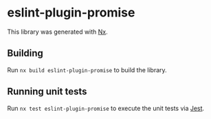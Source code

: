 # eslint-plugin-promise

This library was generated with [Nx](https://nx.dev).

## Building

Run `nx build eslint-plugin-promise` to build the library.

## Running unit tests

Run `nx test eslint-plugin-promise` to execute the unit tests via [Jest](https://jestjs.io).
